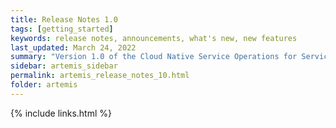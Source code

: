 ```yaml
---
title: Release Notes 1.0
tags: [getting_started]
keywords: release notes, announcements, what's new, new features
last_updated: March 24, 2022
summary: "Version 1.0 of the Cloud Native Service Operations for ServiceNow introduces some fundamental concepts of how ServiceNow can help Cloud Native customers achieve their goals though a curated collection of ServiceNow Solutions which customers can follow and implement at their own pace in their own enviroment."
sidebar: artemis_sidebar
permalink: artemis_release_notes_10.html
folder: artemis
---
```


{% include links.html %}